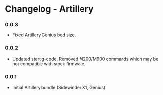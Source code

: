 # Changelog - Artillery

### 0.0.3

* Fixed Artillery Genius bed size.

### 0.0.2

* Updated start g-code. Removed M200/M900 commands which may be not compatible with stock firmware.

### 0.0.1

* Initial Artillery bundle (Sidewinder X1, Genius)


